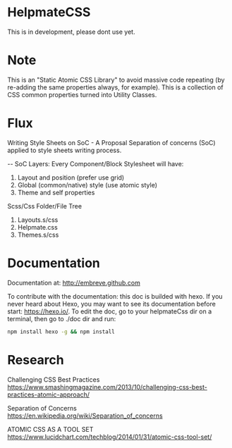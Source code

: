 # HelpmateCSS

This is in development, please dont use yet.

# Note

This is an "Static Atomic CSS Library" to avoid massive code repeating (by re-adding the same properties always, for example). This is a collection of CSS common properties turned into Utility Classes.

# Flux

Writing Style Sheets on SoC - A Proposal
Separation of concerns (SoC) applied to style sheets writing process.

-- SoC Layers: Every Component/Block Stylesheet will have:

1. Layout and position (prefer use grid)
2. Global (common/native) style (use atomic style)
3. Theme and self properties

Scss/Css Folder/File Tree

1. Layouts.s/css
2. Helpmate.css
3. Themes.s/css

# Documentation

Documentation at: http://embreve.github.com


To contribute with the documentation: this doc is builded with hexo. If you never heard about Hexo, you may want to see its documentation before start: https://hexo.io/. To edit the doc, go to your helpmateCss dir on a terminal, then go to ./doc dir and run:

```bash
npm install hexo -g && npm install
```

# Research

Challenging CSS Best Practices
https://www.smashingmagazine.com/2013/10/challenging-css-best-practices-atomic-approach/

Separation of Concerns
https://en.wikipedia.org/wiki/Separation_of_concerns

ATOMIC CSS AS A TOOL SET
https://www.lucidchart.com/techblog/2014/01/31/atomic-css-tool-set/